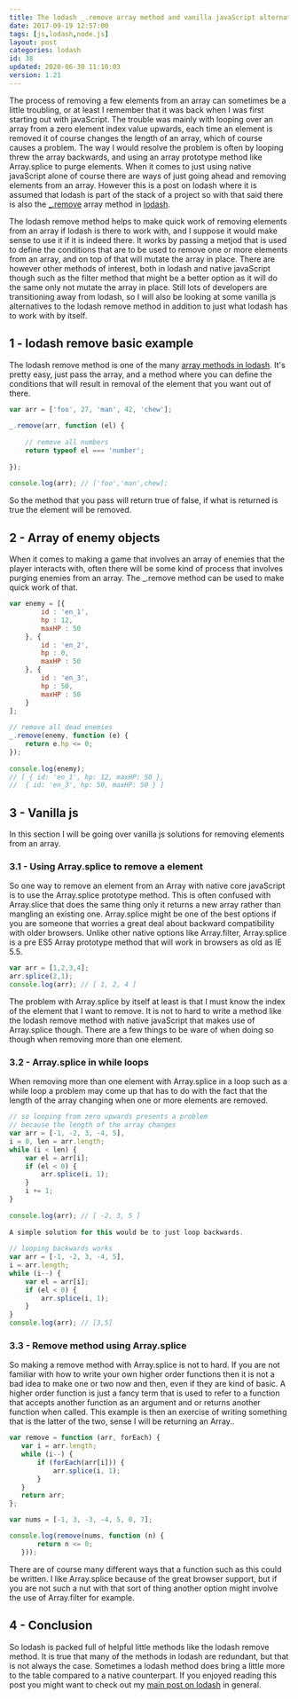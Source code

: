 ```yaml
---
title: The lodash _.remove array method and vanilla javaScript alternatives
date: 2017-09-19 12:57:00
tags: [js,lodash,node.js]
layout: post
categories: lodash
id: 38
updated: 2020-06-30 11:10:03
version: 1.21
---
```


The process of removing a few elements from an array can sometimes be a little troubling, or at least I remember that it was back when I was first starting out with javaScript. The trouble was mainly with looping over an array from a zero element index value upwards, each time an element is removed it of course changes the length of an array, which of course causes a problem. The way I would resolve the problem is often by looping threw the array backwards, and using an array prototype method like Array.splice to purge elements. 
When it comes to just using native javaScript alone of course there are ways of just going ahead and removing elements from an array. However this is a post on lodash where it is assumed that lodash is part of the stack of a project so with that said there is also the [\_.remove](https://lodash.com/docs/4.17.4#remove) array method in [lodash](https://lodash.com/). 

The lodash remove method helps to make quick work of removing elements from an array if lodash is there to work with, and I suppose it would make sense to use it if it is indeed there. It works by passing a metjod that is used to define the conditions that are to be used to remove one or more elements from an array, and on top of that will mutate the array in place. There are however other methods of interest, both in lodash and native javaScript though such as the filter method that might be a better option as it will do the same only not mutate the array in place. Still lots of developers are transitioning away from lodash, so I will also be looking at some vanilla js alternatives to the lodash remove method in addition to just what lodash has to work with by itself.

<!-- more -->


## 1 - lodash remove basic example

The lodash remove method is one of the many [array methods in lodash](/2019/02/14/lodash_array/). It's pretty easy, just pass the array, and a method where you can define the conditions that will result in removal of the element that you want out of there.

```js
var arr = ['foo', 27, 'man', 42, 'chew'];
 
_.remove(arr, function (el) {
 
    // remove all numbers
    return typeof el === 'number';
 
});
 
console.log(arr); // ['foo','man',chew];
```

So the method that you pass will return true of false, if what is returned is true the element will be removed.

## 2 - Array of enemy objects

When it comes to making a game that involves an array of enemies that the player interacts with, often there will be some kind of process that involves purging enemies from an array. The _.remove method can be used to make quick work of that.

```js
var enemy = [{
        id : 'en_1',
        hp : 12,
        maxHP : 50
    }, {
        id : 'en_2',
        hp : 0,
        maxHP : 50
    }, {
        id : 'en_3',
        hp : 50,
        maxHP : 50
    }
];
 
// remove all dead enemies
_.remove(enemy, function (e) {
    return e.hp <= 0;
});
 
console.log(enemy);
// [ { id: 'en_1', hp: 12, maxHP: 50 },
//  { id: 'en_3', hp: 50, maxHP: 50 } ]
```

## 3 - Vanilla js

In this section I will be going over vanilla js solutions for removing elements from an array.

### 3.1 - Using Array.splice to remove a element

So one way to remove an element from an Array with native core javaScript is to use the Array.splice prototype method. This is often confused with Array.slice that does the same thing only it returns a new array rather than mangling an existing one. Array.splice might be one of the best options if you are someone that worries a great deal about backward compatibility with older browsers. Unlike other native options like Array.filter, Array.splice is a pre ES5 Array prototype method that will work in browsers as old as IE 5.5.

```js
var arr = [1,2,3,4];
arr.splice(2,1);
console.log(arr); // [ 1, 2, 4 ]
```

The problem with Array.splice by itself at least is that I must know the index of the element that I want to remove. It is not to hard to write a method like the lodash remove method with native javaScript that makes use of Array.splice though. There are a few things to be ware of when doing so though when removing more than one element.

### 3.2 - Array.splice in while loops

When removing more than one element with Array.splice in a loop such as a while loop a problem may come up that has to do with the fact that the length of the array changing when one or more elements are removed.

```js
// so looping from zero upwards presents a problem
// because the length of the array changes
var arr = [-1, -2, 3, -4, 5],
i = 0, len = arr.length;
while (i < len) {
    var el = arr[i];
    if (el < 0) {
        arr.splice(i, 1);
    }
    i += 1;
}
 
console.log(arr); // [ -2, 3, 5 ]
 
A simple solution for this would be to just loop backwards.
 
// looping backwards works
var arr = [-1, -2, 3, -4, 5],
i = arr.length;
while (i--) {
    var el = arr[i];
    if (el < 0) {
        arr.splice(i, 1);
    }
}
console.log(arr); // [3,5]
```
 
### 3.3 - Remove method using Array.splice
 
So making a remove method with Array.splice is not to hard. If you are not familiar with how to write your own higher order functions then it is not a bad idea to make one or two now and then, even if they are kind of basic. A higher order function is just a fancy term that is used to refer to a function that accepts another function as an argument and or returns another function when called. This example is then an exercise of writing something that is the latter of the two, sense I will be returning an Array..
 
 ```js
var remove = function (arr, forEach) {
    var i = arr.length;
    while (i--) {
        if (forEach(arr[i])) {
            arr.splice(i, 1);
        }
    }
    return arr;
};
 
var nums = [-1, 3, -3, -4, 5, 0, 7];
 
console.log(remove(nums, function (n) {
        return n <= 0;
    }));
```

There are of course many different ways that a function such as this could be written. I like Array.splice because of the great browser support, but if you are not such a nut with that sort of thing another option might involve the use of Array.filter for example.

## 4 - Conclusion

So lodash is packed full of helpful little methods like the lodash remove method. It is true that many of the methods in lodash are redundant, but that is not always the case. Sometimes a lodash method does bring a little more to the table compared to a native counterpart. If you enjoyed reading this post you might want to check out my [main post on lodash](/2019/02/15/lodash/) in general.
